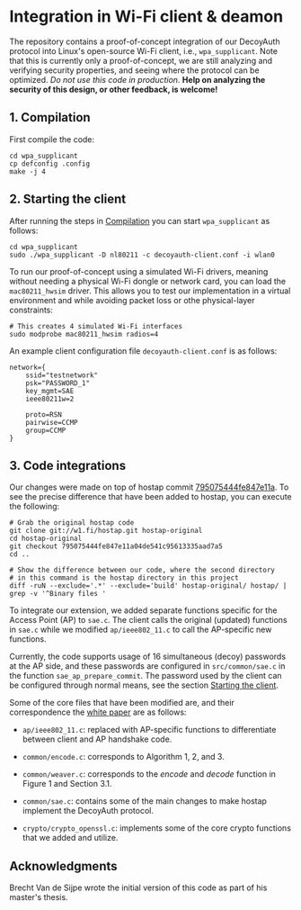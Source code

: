 # Integration in Wi-Fi client & deamon

The repository contains a proof-of-concept integration of our DecoyAuth protocol into Linux's open-source Wi-Fi client, i.e., `wpa_supplicant`. Note that this is currently only a proof-of-concept, we are still analyzing and verifying security properties, and seeing where the protocol can be optimized. _Do not use this code in production._ **Help on analyzing the security of this design, or other feedback, is welcome!**


## 1. Compilation

First compile the code:

```
cd wpa_supplicant
cp defconfig .config
make -j 4
```


## 2. Starting the client

After running the steps in [Compilation](#1-Compilation) you can start `wpa_supplicant` as follows:

```
cd wpa_supplicant
sudo ./wpa_supplicant -D nl80211 -c decoyauth-client.conf -i wlan0
```

To run our proof-of-concept using a simulated Wi-Fi drivers, meaning without needing a physical Wi-Fi dongle or network card, you can load the `mac80211_hwsim` driver. This allows you to test our implementation in a virtual environment and while avoiding packet loss or othe physical-layer constraints:

```
# This creates 4 simulated Wi-Fi interfaces
sudo modprobe mac80211_hwsim radios=4
```

An example client configuration file `decoyauth-client.conf` is as follows:

```
network={
    ssid="testnetwork"
    psk="PASSWORD_1"
    key_mgmt=SAE
    ieee80211w=2

    proto=RSN
    pairwise=CCMP
    group=CCMP
}
```


## 3. Code integrations

Our changes were made on top of hostap commit [795075444fe847e11a](https://git.w1.fi/cgit/hostap/commit/?id=795075444fe847e11a04de541c95613335aad7a5). To see the precise difference that have been added to hostap, you can execute the following:

```
# Grab the original hostap code
git clone git://w1.fi/hostap.git hostap-original
cd hostap-original
git checkout 795075444fe847e11a04de541c95613335aad7a5
cd ..

# Show the difference between our code, where the second directory
# in this command is the hostap directory in this project
diff -ruN --exclude='.*' --exclude='build' hostap-original/ hostap/ | grep -v '^Binary files '
```

To integrate our extension, we added separate functions specific for the Access Point (AP) to `sae.c`. The client calls the original (updated) functions in `sae.c` while we modified `ap/ieee802_11.c` to call the AP-specific new functions.

Currently, the code supports usage of 16 simultaneous (decoy) passwords at the AP side, and these passwords are configured in `src/common/sae.c` in the function `sae_ap_prepare_commit`. The password used by the client can be configured through normal means, see the section [Starting the client](#2-Starting-the-client).

Some of the core files that have been modified are, and their correspondence the [white paper](../docs/whitepaper.pdf) are as follows:

- `ap/ieee802_11.c`: replaced with AP-specific functions to differentiate between client and AP handshake code.

- `common/encode.c`: corresponds to Algorithm 1, 2, and 3.

- `common/weaver.c`: corresponds to the _encode_ and _decode_ function in Figure 1 and Section 3.1.

- `common/sae.c`: contains some of the main changes to make hostap implement the DecoyAuth protocol.

- `crypto/crypto_openssl.c`: implements some of the core crypto functions that we added and utilize.


## Acknowledgments

Brecht Van de Sijpe wrote the initial version of this code as part of his master's thesis.

